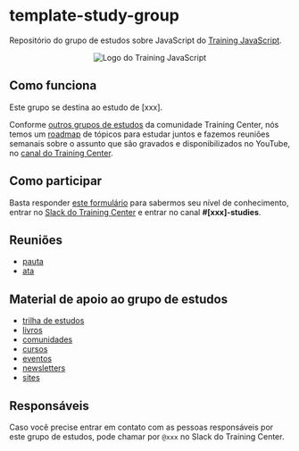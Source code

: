 # template-study-group


Repositório do grupo de estudos sobre JavaScript do [Training JavaScript](https://training.github.io).

<p align="center">
  <img src="assets/training-center-logo.svg" alt="Logo do Training JavaScript">
</p>

## Como funciona

Este grupo se destina ao estudo de [xxx].

Conforme [outros grupos de estudos](https://github.com/training/study-groups) da comunidade Training Center, nós temos um [roadmap](material/roadmap.md) de tópicos para estudar juntos e fazemos reuniões semanais sobre o assunto que são gravados e disponibilizados no YouTube, no [canal do Training Center](https://www.youtube.com/c/TrainingCenterChannel).

## Como participar

Basta responder [este formulário]() para sabermos seu nível de conhecimento, entrar no [Slack do Training Center](https://github.com/training-center/slack) e entrar no canal **#[xxx]-studies**.

## Reuniões

- [pauta](/material/agenda)
- [ata](material/minutes)

## Material de apoio ao grupo de estudos

- [trilha de estudos](material/roadmap.md)
- [livros](material/dir/books.md)
- [comunidades](material/dir/communities.md)
- [cursos](material/dir/courses.md)
- [eventos](material/dir/events.md)
- [newsletters](material/dir/newsletters.md)
- [sites](material/dir/sites.md)

## Responsáveis

Caso você precise entrar em contato com as pessoas responsáveis por este grupo de estudos, pode chamar por `@xxx` no Slack do Training Center.
